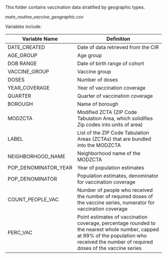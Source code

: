 This folder contains vaccination data stratified by geographic types. 

*main_routine_vaccine_geographic.csv*

Variables include: 

|Variable Name |Definition|
|---|---|
DATE_CREATED | Date of data retrieved from the CIR 
AGE_GROUP | Age group 
DOB RANGE | Date of birth range of cohort 
VACCINE_GROUP | Vaccine group 
DOSES | Number of doses 
YEAR_COVERAGE | Year of vaccination coverage  
QUARTER | Quarter of vaccination coverage 
BOROUGH | Name of borough 
MODZCTA | Modified ZCTA (ZIP Code Tabulation Area, which solidifies Zip codes into units of area) 
LABEL | List of the ZIP Code Tabulation Areas (ZCTAs) that are bundled into the MODZCTA 
NEIGHBORHOOD_NAME | Neighborhood name of the MODZCTA 
POP_DENOMINATOR_YEAR | Year of population estimates 
POP_DENOMINATOR |Population estimates, denominator for vaccination coverage 
COUNT_PEOPLE_VAC |Number of people who received the number of required doses of the vaccine series, numerator for vaccination coverage 
PERC_VAC |Point estimates of vaccination coverage, percentage rounded to the nearest whole number, capped at 99% of the population who received the number of required doses of the vaccine series
